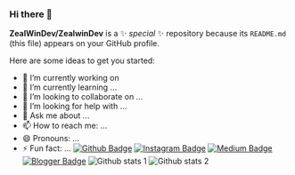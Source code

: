 ### Hi there 👋

**ZealWinDev/ZealwinDev** is a ✨ _special_ ✨ repository because its `README.md` (this file) appears on your GitHub profile.

Here are some ideas to get you started:

- 🔭 I’m currently working on 
- 🌱 I’m currently learning ...
- 👯 I’m looking to collaborate on ...
- 🤔 I’m looking for help with ...
- 💬 Ask me about ...
- 📫 How to reach me: ...
- 😄 Pronouns: ...
- ⚡ Fun fact: ...
[![Github Badge](https://img.shields.io/badge/-Github-000?style=quare&labelColor=000&logo=Github&logoColor=white&link=link)](link) 
[![Instagram Badge](https://img.shields.io/badge/-Instagram-C13584?style=flat-quare&labelColor=C13584&logo=instagram&logoColor=white&link=link)](link) 
[![Medium Badge](https://img.shields.io/badge/-Medium-757575?style=flat-quare&labelColor=757575&logo=Medium&logoColor=white&link=link)](link) 
[![Blogger Badge](https://img.shields.io/badge/-Blogger-FF9800?style=flat-quare&labelColor=FF9800&logo=Blogger&logoColor=white&link=link)](link)
![Github stats 1](https://github-readme-stats.vercel.app/api?username=kullanıcıadınız&show_icons=true&theme=gradient) 
![Github stats 2](https://github-readme-stats.vercel.app/api?username=kullanıcıadınız&show_icons=true&theme=radical)
